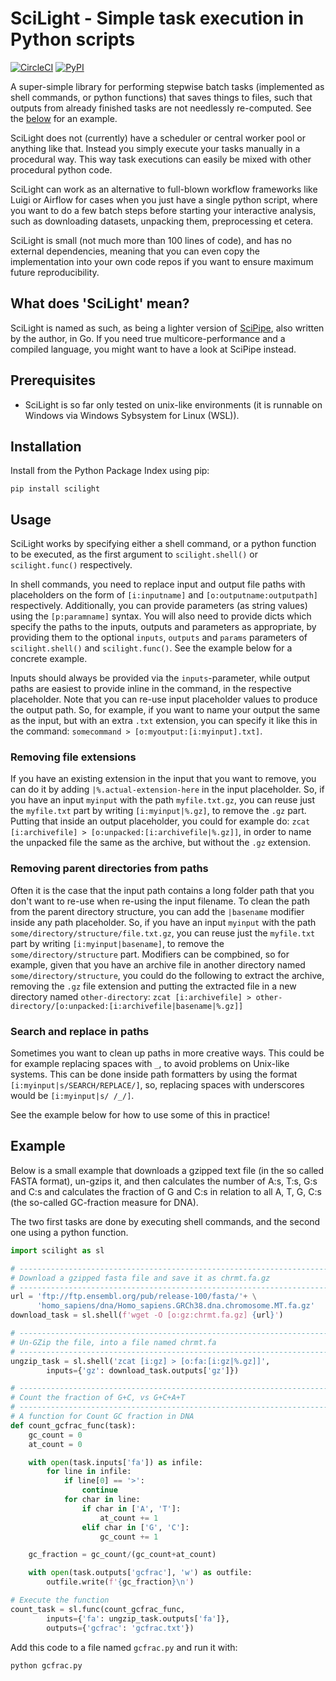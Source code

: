 # SciLight - Simple task execution in Python scripts

[![CircleCI](https://circleci.com/gh/samuell/scilight.svg?style=shield)](https://app.circleci.com/pipelines/github/samuell/scilight)
[![PyPI](https://img.shields.io/pypi/v/scilight.svg?style=flat)](https://pypi.org/project/scilight)

A super-simple library for performing stepwise batch tasks (implemented as shell
commands, or python functions) that saves things to files, such that outputs
from already finished tasks are not needlessly re-computed. See the
[below](#example) for an example.

SciLight does not (currently) have a scheduler or central worker pool or
anything like that. Instead you simply execute your tasks manually in a
procedural way. This way task executions can easily be mixed with other
procedural python code.

SciLight can work as an alternative to full-blown workflow frameworks like Luigi
or Airflow for cases when you just have a single python script, where you want
to do a few batch steps before starting your interactive analysis, such as
downloading datasets, unpacking them, preprocessing et cetera.

SciLight is small (not much more than 100 lines of code), and has no external
dependencies, meaning that you can even copy the implementation into your own
code repos if you want to ensure maximum future reproducibility.

## What does 'SciLight' mean?

SciLight is named as such, as being a lighter version of
[SciPipe](https://scipipe.org), also written by the author, in Go.  If you need
true multicore-performance and a compiled language, you might want to have a
look at SciPipe instead.

## Prerequisites

- SciLight is so far only tested on unix-like environments (it is runnable on Windows
  via Windows Sybsystem for Linux (WSL)).

## Installation

Install from the Python Package Index using pip:

```
pip install scilight
```

## Usage

SciLight works by specifying either a shell command, or a python function to
be executed, as the first argument to `scilight.shell()` or `scilight.func()` respectively.

In shell commands, you need to replace input and output file paths with
placeholders on the form of `[i:inputname]` and `[o:outputname:outputpath]`
respectively. Additionally, you can provide parameters (as string values) using
the `[p:paramname]` syntax. You will also need to provide dicts which specify
the paths to the inputs, outputs and parameters as appropriate, by providing
them to the optional `inputs`, `outputs` and `params` parameters of
`scilight.shell()` and `scilight.func()`. See the example below for a concrete
example.

Inputs should always be provided via the `inputs`-parameter, while output paths
are easiest to provide inline in the command, in the respective placeholder.
Note that you can re-use input placeholder values to produce the output path.
So, for example, if you want to name your output the same as the input, but
with an extra `.txt` extension, you can specify it like this in the command:
`somecommand > [o:myoutput:[i:myinput].txt]`.

### Removing file extensions

If you have an existing extension in the input that you want to remove, you can
do it by adding `|%.actual-extension-here` in the input placeholder. So, if you
have an input `myinput` with the path `myfile.txt.gz`, you can reuse just the
`myfile.txt` part by writing `[i:myinput|%.gz]`, to remove the `.gz` part.
Putting that inside an output placeholder, you could for example do: `zcat
[i:archivefile] > [o:unpacked:[i:archivefile|%.gz]]`, in order to name the
unpacked file the same as the archive, but without the `.gz` extension.

### Removing parent directories from paths

Often it is the case that the input path contains a long folder path that you
don't want to re-use when re-using the input filename. To clean the path from
the parent directory structure, you can add the `|basename` modifier inside any
path placeholder.  So, if you have an input `myinput` with the path
`some/directory/structure/file.txt.gz`, you can reuse just the `myfile.txt` part
by writing `[i:myinput|basename]`, to remove the `some/directory/structure`
part. Modifiers can be compbined, so for example, given that you have an archive
file in another directory named `some/directory/structure`, you could do
the following to extract the archive, removing the `.gz` file extension and
putting the extracted file in a new directory named `other-directory`:
`zcat [i:archivefile] > other-directory/[o:unpacked:[i:archivefile|basename|%.gz]]`

### Search and replace in paths

Sometimes you want to clean up paths in more creative ways. This could be for
example replacing spaces with `_`, to avoid problems on Unix-like systems.
This can be done inside path formatters by using the format
`[i:myinput|s/SEARCH/REPLACE/]`, so, replacing spaces with underscores would be
`[i:myinput|s/ /_/]`.

See the example below for how to use some of this in practice!

## Example

Below is a small example that downloads a gzipped text file (in the so called
FASTA format), un-gzips it, and then calculates the number of A:s, T:s, G:s and
C:s and calculates the fraction of G and C:s in relation to all A, T, G, C:s
(the so-called GC-fraction measure for DNA).

The two first tasks are done by executing shell commands, and the second one
using a python function.

```python
import scilight as sl

# ------------------------------------------------------------------------
# Download a gzipped fasta file and save it as chrmt.fa.gz
# ------------------------------------------------------------------------
url = 'ftp://ftp.ensembl.org/pub/release-100/fasta/'+ \
      'homo_sapiens/dna/Homo_sapiens.GRCh38.dna.chromosome.MT.fa.gz'
download_task = sl.shell(f'wget -O [o:gz:chrmt.fa.gz] {url}')

# ------------------------------------------------------------------------
# Un-GZip the file, into a file named chrmt.fa
# ------------------------------------------------------------------------
ungzip_task = sl.shell('zcat [i:gz] > [o:fa:[i:gz|%.gz]]',
        inputs={'gz': download_task.outputs['gz']})

# ------------------------------------------------------------------------
# Count the fraction of G+C, vs G+C+A+T
# ------------------------------------------------------------------------
# A function for Count GC fraction in DNA
def count_gcfrac_func(task):
    gc_count = 0
    at_count = 0

    with open(task.inputs['fa']) as infile:
        for line in infile:
            if line[0] == '>':
                continue
            for char in line:
                if char in ['A', 'T']:
                    at_count += 1
                elif char in ['G', 'C']:
                    gc_count += 1

    gc_fraction = gc_count/(gc_count+at_count)

    with open(task.outputs['gcfrac'], 'w') as outfile:
        outfile.write(f'{gc_fraction}\n')

# Execute the function
count_task = sl.func(count_gcfrac_func,
        inputs={'fa': ungzip_task.outputs['fa']},
        outputs={'gcfrac': 'gcfrac.txt'})
```

Add this code to a file named `gcfrac.py` and run it with:

```bash
python gcfrac.py
```
